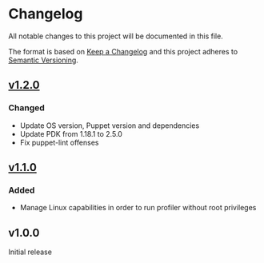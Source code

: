 # Changelog

All notable changes to this project will be documented in this file.

The format is based on [Keep a Changelog](http://keepachangelog.com/en/1.0.0/)
and this project adheres to [Semantic Versioning](http://semver.org/spec/v2.0.0.html).

## [v1.2.0]

### Changed
* Update OS version, Puppet version and dependencies
* Update PDK from 1.18.1 to 2.5.0
* Fix puppet-lint offenses

## [v1.1.0]

### Added
* Manage Linux capabilities in order to run profiler without root privileges

## v1.0.0
Initial release

[Unreleased]: https://github.com/markt-de/puppet-async_profiler/compare/v1.2.0...HEAD
[v1.2.0]: https://github.com/markt-de/puppet-async_profiler/compare/v1.1.0...v1.2.0
[v1.1.0]: https://github.com/markt-de/puppet-async_profiler/compare/v1.0.0...v1.1.0
